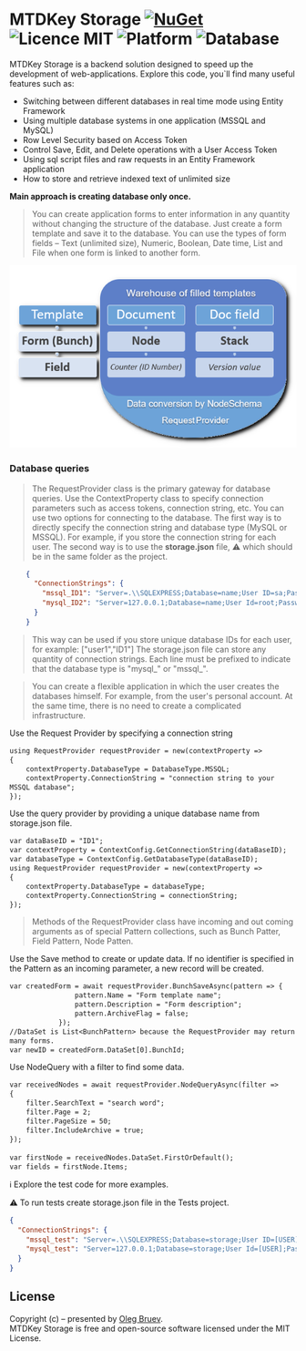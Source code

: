 # MTDKey Storage [<img alt="NuGet" src="https://img.shields.io/nuget/v/MtdKey.Storage"/>](https://www.nuget.org/packages/mtdkey.storage/) <img alt="Licence MIT" src="https://img.shields.io/badge/licence-MIT-green"> <img alt="Platform" src="https://img.shields.io/badge/platform-.Net%206.0-blue"> <img alt="Database" src="https://img.shields.io/badge/database-MySql%20|%20MSSQL-blue">

MTDKey Storage is a backend solution designed to speed up the development of web-applications.
Explore this code, you`ll find many useful features such as:
-	Switching between different databases in real time mode using Entity Framework
-	Using multiple database systems in one application (MSSQL and MySQL)
-	Row Level Security based on Access Token 
-	Control Save, Edit, and Delete operations with a User Access Token
-	Using sql script files and raw requests in an Entity Framework application
-	How to store and retrieve indexed text of unlimited size

<p>
  <strong>Main approach is creating database only once.</strong>
</p>

> You can create application forms to enter information in any quantity without changing the structure of the database. Just create a form template and save  it to the database. You can use the types of form fields – Text (unlimited size), Numeric, Boolean, Date time, List and File when one form is linked to another form.

<p align="center">
  <img src="./img/schema.png" />
  </p>

### Database queries

> The RequestProvider class is the primary gateway for database queries. Use the ContextProperty class to specify connection parameters such as access tokens, connection string, etc. 
You can use two options for connecting to the database.
The first way is to directly specify the connection string and database type (MySQL or MSSQL). For example, if you store the connection string for each user.
The second way is to use the **storage.json** file, ⚠️ which should be in the same folder as the project.

```json
    {
      "ConnectionStrings": {
        "mssql_ID1": "Server=.\\SQLEXPRESS;Database=name;User ID=sa;Password=pwd;",
        "mysql_ID2": "Server=127.0.0.1;Database=name;User Id=root;Password=pwd;SslMode=none;"
      }
    }
```

> This way can be used if you store unique database IDs for each user, for example: ["user1","ID1"]
The storage.json file can store any quantity of connection strings. Each line must be prefixed to indicate that the database type is "mysql_" or "mssql_".

> You can create a flexible application in which the user creates the databases himself. For example, from the user's personal account. At the same time, there is no need to create a complicated infrastructure.

<p>
Use the Request Provider by specifying a connection string  
</p>

    using RequestProvider requestProvider = new(contextProperty =>
    {
        contextProperty.DatabaseType = DatabaseType.MSSQL;
        contextProperty.ConnectionString = "connection string to your MSSQL database";
    });
<p>
  Use the query provider by providing a unique database name from storage.json file.
  </p>
  
    var dataBaseID = "ID1";
    var contextProperty = ContextConfig.GetConnectionString(dataBaseID);
    var databaseType = ContextConfig.GetDatabaseType(dataBaseID);
    using RequestProvider requestProvider = new(contextProperty =>
    {
        contextProperty.DatabaseType = databaseType;
        contextProperty.ConnectionString = connectionString;
    });

> Methods of the RequestProvider class have incoming and out coming arguments as of special Pattern collections, such as Bunch Patter, Field Pattern, Node Patten. 

<p>
  Use the Save method to create or update data. If no identifier is specified in the Pattern as an incoming parameter, a new record will be created.
</p>

    var createdForm = await requestProvider.BunchSaveAsync(pattern => {
                    pattern.Name = "Form template name";
                    pattern.Description = "Form description";
                    pattern.ArchiveFlag = false;
                });
    //DataSet is List<BunchPattern> because the RequestProvider may return many forms.
    var newID = createdForm.DataSet[0].BunchId;

<p>
  Use NodeQuery with a filter to find some data. 
</p>

    var receivedNodes = await requestProvider.NodeQueryAsync(filter =>
    {
        filter.SearchText = "search word";
        filter.Page = 2;
        filter.PageSize = 50;
        filter.IncludeArchive = true;
    });
   
    var firstNode = receivedNodes.DataSet.FirstOrDefault();
    var fields = firstNode.Items;
    
<p>ℹ️ Explore the test code for more examples.</p>
⚠️ To run tests create storage.json file in the Tests project.

```json
{
  "ConnectionStrings": {
    "mssql_test": "Server=.\\SQLEXPRESS;Database=storage;User ID=[USER];Password=[PWD];",
    "mysql_test": "Server=127.0.0.1;Database=storage;User Id=[USER];Password=[PWD];SslMode=none;"
  }
}
```
## License    
Copyright (c) – presented by [Oleg Bruev](https://github.com/olegbruev/).  
MTDKey Storage is free and open-source software licensed under the MIT License.



